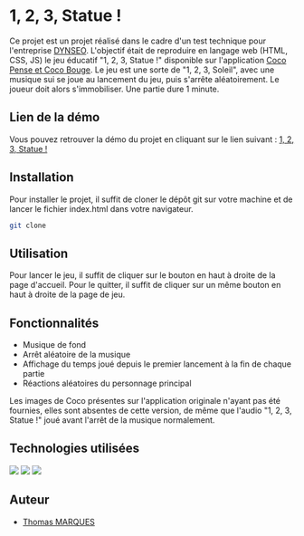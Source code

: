 # 1, 2, 3, Statue !

Ce projet est un projet réalisé dans le cadre d'un test technique pour l'entreprise <a href="https://www.dynseo.com/">DYNSEO</a>.
L'objectif était de reproduire en langage web (HTML, CSS, JS) le jeu éducatif "1, 2, 3, Statue !" disponible sur l'application <a href="https://www.dynseo.com/Version-coco/">Coco Pense et Coco Bouge</a>.
Le jeu est une sorte de "1, 2, 3, Soleil", avec une musique sui se joue au lancement du jeu, puis s'arrête aléatoirement. Le joueur doit alors s'immobiliser. Une partie dure 1 minute.

## Lien de la démo

Vous pouvez retrouver la démo du projet en cliquant sur le lien suivant : [1, 2, 3, Statue !](https://dynseo-test-technique-marquesthomas.vercel.app/)

## Installation

Pour installer le projet, il suffit de cloner le dépôt git sur votre machine et de lancer le fichier index.html dans votre navigateur.

```bash
git clone
```

## Utilisation

Pour lancer le jeu, il suffit de cliquer sur le bouton en haut à droite de la page d'accueil. Pour le quitter, il suffit de cliquer sur un même bouton en haut à droite de la page de jeu.

## Fonctionnalités

- Musique de fond
- Arrêt aléatoire de la musique
- Affichage du temps joué depuis le premier lancement à la fin de chaque partie
- Réactions aléatoires du personnage principal

Les images de Coco présentes sur l'application originale n'ayant pas été fournies, elles sont absentes de cette version, de même que l'audio "1, 2, 3, Statue !" joué avant l'arrêt de la musique normalement.

## Technologies utilisées

![](https://skillicons.dev/icons?i=html)
![](https://skillicons.dev/icons?i=css)
![](https://skillicons.dev/icons?i=javascript)

## Auteur

- [Thomas MARQUES](https://www.thomasmarques.fr/)

```
